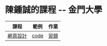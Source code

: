 # 陳鍾誠的課程 -- 金門大學

課程              |  範例                       | 作業
-----------------|-----------------------------|-------------------------
[網頁設計](https://github.com/cccbook/web/wiki)  | [code](https://github.com/cccbook/web/) | [習題](https://github.com/cccnqu/web107b/)

